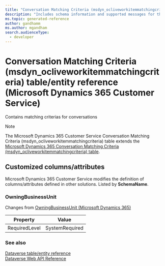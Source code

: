```yaml
---
title: "Conversation Matching Criteria (msdyn_ocliveworkitemmatchingcriteria) table/entity reference (Microsoft Dynamics 365 Customer Service)"
description: "Includes schema information and supported messages for the Conversation Matching Criteria (msdyn_ocliveworkitemmatchingcriteria) table/entity with Microsoft Dynamics 365 Customer Service."
ms.topic: generated-reference
author: gandhamm
ms.author: mgandham
search.audienceType: 
  - developer
---
```


# Conversation Matching Criteria (msdyn_ocliveworkitemmatchingcriteria) table/entity reference (Microsoft Dynamics 365 Customer Service)

Contains matching criterias for conversations

> [!NOTE]
> The Microsoft Dynamics 365 Customer Service Conversation Matching Criteria (msdyn_ocliveworkitemmatchingcriteria) table extends the [Microsoft Dynamics 365 Conversation Matching Criteria (msdyn_ocliveworkitemmatchingcriteria) table](/dynamics365/developer/reference/entities/msdyn_ocliveworkitemmatchingcriteria).



## Customized columns/attributes

Microsoft Dynamics 365 Customer Service modifies the definition of columns/attributes defined in other solutions. Listed by **SchemaName**.

### <a name="BKMK_OwningBusinessUnit"></a> OwningBusinessUnit

Changes from [OwningBusinessUnit (Microsoft Dynamics 365)](/dynamics365/developer/reference/entities/msdyn_ocliveworkitemmatchingcriteria#BKMK_OwningBusinessUnit)

|Property|Value|
|---|---|
|RequiredLevel|SystemRequired|




### See also

[Dataverse table/entity reference](/power-apps/developer/data-platform/reference/about-entity-reference)  
[Dataverse Web API Reference](/power-apps/developer/data-platform/webapi/reference/about)   

